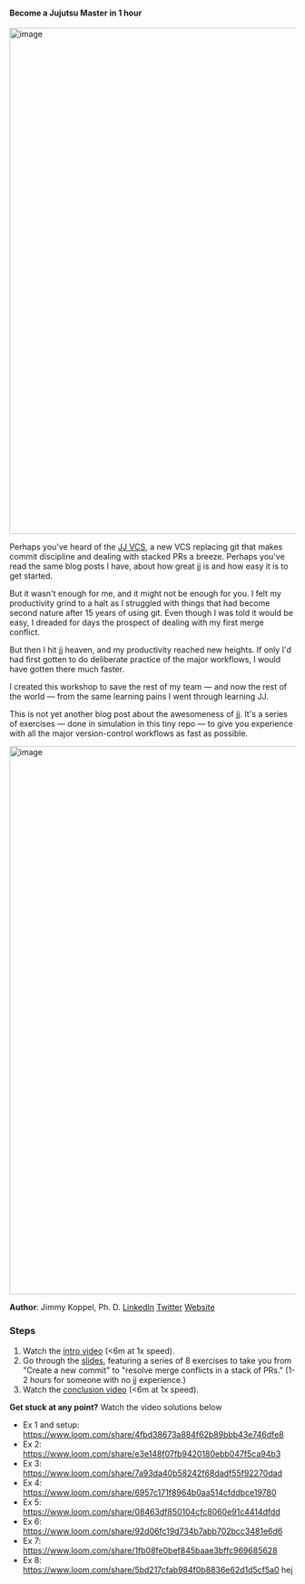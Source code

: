 #### Become a Jujutsu Master in 1 hour

<img width="1641" height="890" alt="image" src="https://github.com/user-attachments/assets/6e4449d2-2eea-44a1-9a87-b01293958df5" />



Perhaps you've heard of the [JJ VCS](https://jj-vcs.github.io/), a new VCS replacing git that makes commit discipline and dealing with stacked PRs a breeze. Perhaps you've read the same blog posts I have, about how great jj is and how easy it is to get started.

But it wasn't enough for me, and it might not be enough for you. I felt my productivity grind to a halt as I struggled with things that had become second nature after 15 years of using git. Even though I was told it would be easy, I dreaded for days the prospect of dealing with my first merge conflict.

But then I hit jj heaven, and my productivity reached new heights. If only I'd had first gotten to do deliberate practice of the major workflows, I would have gotten there much faster.

I created this workshop to save the rest of my team — and now the rest of the world — from the same learning pains I went through learning JJ.

This is not yet another blog post about the awesomeness of jj.  It's a series of exercises — done in simulation in this tiny repo — to give you experience with all the major version-control workflows as fast as possible.

<img width="1721" height="964" alt="image" src="https://github.com/user-attachments/assets/16b7d9a1-203d-4e79-8b5c-6de72e54df84" />

**Author**: Jimmy Koppel, Ph. D. [LinkedIn](linkedin.com/in/james-koppel-ph-d-0527b654) [Twitter](twitter.com/jimmykoppel) [Website](jameskoppel.com)

### Steps

1. Watch the [intro video](https://www.loom.com/share/1adbbf11a1c547e5acc972abf9b8ffd9) (<6m at 1x speed).
2. Go through the [slides](https://docs.google.com/presentation/d/1OhpeQdj86QVCpIhax-4sXPoP5wRP5zrVR3VY0t6n5BQ/edit?slide=id.p#slide=id.p),  featuring a series of 8 exercises to take you from "Create a new commit" to "resolve merge conflicts in a stack of PRs." (1-2 hours for someone with no jj experience.)
3. Watch the [conclusion video](https://www.loom.com/share/0bc37a81b493496587d7e6910505163f) (<6m at 1x speed).


**Get stuck at any point?** Watch the video solutions below

* Ex 1 and setup: https://www.loom.com/share/4fbd38673a884f62b89bbb43e746dfe8
* Ex 2: https://www.loom.com/share/e3e148f07fb9420180ebb047f5ca94b3
* Ex 3: https://www.loom.com/share/7a93da40b58242f68dadf55f92270dad
* Ex 4: https://www.loom.com/share/6957c171f8964b0aa514cfddbce19780
* Ex 5: https://www.loom.com/share/08463df850104cfc8060e91c4414dfdd
* Ex 6: https://www.loom.com/share/92d06fc19d734b7abb702bcc3481e6d6
* Ex 7: https://www.loom.com/share/1fb08fe0bef845baae3bffc969685628
* Ex 8: https://www.loom.com/share/5bd217cfab984f0b8836e62d1d5cf5a0
hej

